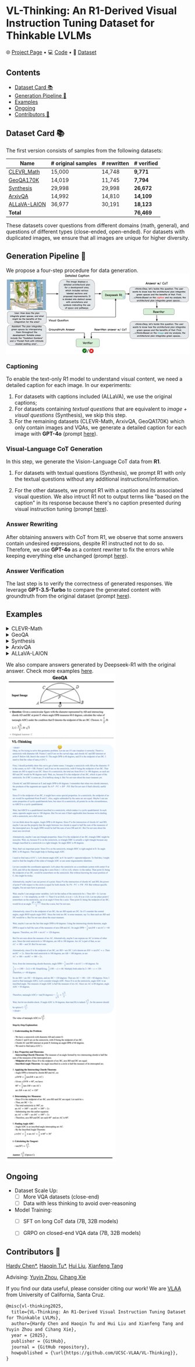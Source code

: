 
# VL-Thinking: An R1-Derived Visual Instruction Tuning Dataset for Thinkable LVLMs


<p align="left">
  🌐 <a href="https://ucsc-vlaa.github.io/VL-Thinking/" target="_blank">Project Page</a>  • 💻  <a href="https://github.com/UCSC-VLAA/VL-Thinking" target="_blank">Code</a>  • 🤔 <a href="https://huggingface.co/datasets/UCSC-VLAA/VL-Thinking" target="_blank">Dataset</a> 
</p>



## Contents
- [Dataset Card 📚](#dataset-card-📚)
- [Generation Pipeline 🚰](#generation-pipeline-🚰)
- [Examples](#examples)
- [Ongoing](#ongoing)
- [Contributors 📝](#contributors-📝)


## Dataset Card 📚

The first version consists of samples from the following datasets:



| Name                   | # original samples | # rewritten | **# verified** |
|------------------------|-----------------------|----------------------|----------------------------------|
| [CLEVR_Math](https://huggingface.co/datasets/lmms-lab/LLaVA-OneVision-Data/tree/main/CLEVR-Math(MathV360K))            | 15,000                   |      14,748                | **9,771**                            |
| [GeoQA170K](https://huggingface.co/datasets/lmms-lab/LLaVA-OneVision-Data/tree/main/geo170k(qa))             | 14,019                   |        11,745              | **7,794**                             |
| [Synthesis](https://huggingface.co/datasets/Math-PUMA/Math-PUMA_Data_Stage2/tree/main/Synthesis) | 29,998                | 29,998              | **26,672**                       |
| [ArxivQA](https://huggingface.co/datasets/MMInstruction/ArxivQA?row=0)               | 14,992                   |        14,810              | **14,109**                             |
| [ALLaVA-LAION](https://huggingface.co/datasets/FreedomIntelligence/ALLaVA-4V/tree/main/allava_laion)          | 36,977                | 30,191              | **18,123**              |
| **Total**             |                        |                      | **76,469**                         |

These datasets cover questions from different domains (math, general), and questions of different types (close-ended, open-ended). For datasets with duplicated images, we ensure that all images are unique for higher diversity.






## Generation Pipeline 🚰
We propose a four-step procedure for data generation.
<img src="assets/generation_pipeline.png" width = "640" alt="pipeline" align=center />

### Captioning
To enable the text-only R1 model to understand visual content, we need a detailed caption for each image. In our experiments: 
1) For datasets with captions included (ALLaVA), we use the original captions;
2) For datasets containing *textual questions* that are equivalent to *image + visual questions* (Synthesis), we skip this step.
3) For the remaining datasets (CLEVR-Math, ArxivQA, GeoQA170K) which only contain images and VQAs, we generate a detailed caption for each image with **GPT-4o** (prompt [here](assets/prompts/1.captioning.txt)). 
<!-- For CLEVR-Math, we find that including -->

### Visual-Language CoT Generation
In this step, we generate the Vision-Language CoT data from **R1**.
1) For datasets with textual questions (Synthesis), we prompt R1 with only the textual questions without any additional instructions/information. 

2) For the other datasets, we prompt R1 with a caption and its associated visual question. We also intruct R1 not to output terms like "based on the caption" in its response because there's no caption presented during visual instruction tuning (prompt [here](assets/prompts/2.r1cot.txt)).



### Answer Rewriting
After obtaining answers with CoT from R1, we observe that some answers contain undesired expressions, despite R1 instructed not to do so. 
Therefore, we use **GPT-4o** as a content rewriter to fix the errors while keeping everything else unchanged (prompt [here](assets/prompts/3.rewrite.txt)). 



### Answer Verification
The last step is to verify the correctness of generated responses. We leverage **GPT-3.5-Turbo** to compare the generated content with groundtruth from the original dataset (prompt [here](assets/prompts/4.verify.txt)).




## Examples


<details><summary>CLEVR-Math</summary>
<img src="assets/examples/clevr_math-CLEVR_train_027977.png"  align=center />

```plaintext
{
    "id": "clevr_math-CLEVR_train_027977.png",
    "image": "clevr_math/CLEVR_train_027977.png",
    "question": "Subtract all balls. How many objects are left?",
    "gt": 3,
    "ds_answer": "<think>  \nOkay, let's see. The user is asking to subtract all balls and determine how many objects are left. First, I need to figure out which objects are considered \"balls\" in the image. The image shows a large blue metal sphere. A sphere is a three-dimensional circle, which is essentially a ball shape. So the blue metal sphere is definitely a ball.  \n\nNext, the surrounding objects are two small red metal cylinders and a single small brown metal cylinder in the foreground. Cylinders are not balls; they have a different shape—circular bases and straight sides. So those would not be subtracted. The question says to subtract all balls, so only the sphere (ball) needs to be removed.  \n\nOriginally, there's the sphere (1 object), two red cylinders (2 objects), and one brown cylinder (1 object). Total objects before subtraction: 1 + 2 + 1 = 4. Subtracting the one ball leaves 3 objects: the two red cylinders and the brown cylinder.  \n\nWait, but I should make sure there are no other balls mentioned. The image only refers to the sphere as a ball-like object. The cylinders are clearly not balls. So subtracting the sphere leaves three cylinders. The answer should be 3.  \n</think>  \n\nIn the scene, there is one large blue sphere (a ball-shaped object) centrally positioned. The remaining objects consist of two small red cylinders flanking it symmetrically and a single brown cylinder in the foreground. Removing the sphere leaves only the three cylindrical objects visible.  \n\n**Answer:** There are 3 objects remaining.  ",
    "caption": "The image depicts an indoor setting with a smooth, neutral-colored surface background. Positioned centrally is a large blue metal sphere with a glossy finish, reflecting slight highlights. Surrounding it are two small red metal cylinders placed symmetrically on either side, also showing a metallic sheen. In the foreground, a single small brown metal cylinder is situated, completing the arrangement. The metals' shiny surfaces create a play of subtle reflections and shadows on the even surface beneath.",    "meta": {
        "caption_model_id": "gpt-4o-0806-nofilter-global",
        "rationale": "There are a large blue metal sphere, a small red metal cylinder, a small red metal cylinder, a small brown metal cylinder in the image."
    }
}
```
</details>


<details><summary>GeoQA</summary>
<img src="assets/examples/geoqa170k-geoqa_plus-2905.png" align=center />

```plaintext
{
    "id": "geoqa170k-geoqa_plus-2905-63590",
    "image": "geoqa170k/geoqa_plus-2905.png",
    "question": "Given a semicircular figure with the diameter represented by AB and intersecting chords AD and BC at point P, where angle DPB measures 60.0 degrees, calculate the value of tan(angle ADC) under the condition that D denotes the midpoint of the arc BC.\nChoices:\nA: \frac{1}{2}\nB: 2\nC: \frac{√{3}}{3}\nD: √{3}",
    "gt": "C",
    "ds_answer": "<think>\nOkay, so I'm trying to solve this geometry problem. Let me see if I can visualize it correctly. There's a semicircle with diameter AB. Points C and D are on the curved edge, and chords AC and BD intersect at point P. Below AB, there's the center O. The angle DPB is 60 degrees, and D is the midpoint of arc BC. I need to find the value of tan(angle ADC).\n\nFirst, I should probably draw this out to get a better sense. I imagine a semicircle with AB as the diameter. O is the center, so AO = OB. Points C and D are on the semicircle, with D being the midpoint of arc BC. That means arc BD is equal to arc DC. Since it's a semicircle, the total arc from B to C is 180 degrees, so each arc BD and DC would be 90 degrees each. Wait, no, because D is the midpoint of arc BC, which is part of the semicircle. So if BC is some arc, D is halfway along it. But I'm not sure about the exact measure yet.\n\nChords AC and BD intersect at P, and angle DPB is 60 degrees. I remember that when two chords intersect, the products of the segments are equal. So AP * PC = BP * PD. But I'm not sure if that's directly useful here.\n\nSince D is the midpoint of arc BC, it might have some special properties. In a semicircle, the midpoint of an arc would be equidistant from B and C. Also, angles subtended by the same arc are equal. Maybe I can use some properties of cyclic quadrilaterals here, but since it's a semicircle, all points lie on the circumference, so ABCD is a cyclic quadrilateral.\n\nWait, but ABCD is a quadrilateral inscribed in a semicircle, which makes it a cyclic quadrilateral. In such cases, opposite angles sum to 180 degrees. But I'm not sure if that's applicable here because we're dealing with a semicircle, not a full circle.\n\nLet me think about the angles. Angle DPB is 60 degrees. Since P is the intersection of chords AC and BD, maybe I can use the property that the angle between two chords is equal to half the sum of the measures of the intercepted arcs. So angle DPB would be half the sum of arcs DB and AC. But I'm not sure about the exact arcs involved.\n\nAlternatively, maybe I can use triangle properties. Since D is the midpoint of arc BC, triangle DBC might be isosceles. Wait, no, because D is on the semicircle, so triangle DBC is actually a right triangle because any triangle inscribed in a semicircle is a right triangle. So angle BDC is 90 degrees.\n\nWait, that's an important point. Since D is on the semicircle, triangle BDC is right-angled at D. So angle BDC is 90 degrees. That might help in finding angle ADC.\n\nI need to find tan(angle ADC). Let's denote angle ADC as θ. So tan(θ) = opposite/adjacent. To find this, I might need to find the lengths of the sides of triangle ADC or use some trigonometric identities.\n\nLet me consider the coordinates approach. Let's place the semicircle on a coordinate system with center O at (0,0), and AB as the diameter along the x-axis from (-r,0) to (r,0), where r is the radius. Then point D, being the midpoint of arc BC, would be somewhere on the semicircle. But without knowing the exact position of C, this might be tricky.\n\nAlternatively, maybe I can use power of a point. Since P is the intersection of chords AC and BD, the power of point P with respect to the circle is equal for both chords. So PA * PC = PB * PD. But without specific lengths, I'm not sure how to proceed.\n\nWait, maybe I can assign some variables. Let's let the radius of the semicircle be r. Then AB = 2r. Let me assume r = 1 for simplicity, so AB = 2. Then O is at (0,0), A is at (-1,0), B is at (1,0). Let me place point C somewhere on the semicircle, say at an angle θ from the x-axis. Then point D, being the midpoint of arc BC, would be at an angle (θ + 180)/2 from the x-axis, but I'm not sure.\n\nAlternatively, since D is the midpoint of arc BC, the arc BD equals arc DC. So if I consider the central angles, angle BOD equals angle DOC. Since the total arc BC is some measure, say 2α, then each arc BD and DC would be α. But I'm not sure about the exact measure.\n\nWait, maybe I can use the fact that angle DPB is 60 degrees. Using the intersecting chords theorem, angle DPB is equal to half the sum of the measures of arcs DB and AC. So angle DPB = 1/2 (arc DB + arc AC) = 60 degrees. Therefore, arc DB + arc AC = 120 degrees.\n\nBut I'm not sure about the measure of arc AC. Alternatively, maybe I can express arc AC in terms of other arcs. Since the total semicircle is 180 degrees, arc AB is 180 degrees. Arc AC is part of that, so arc AC = 180 - arc CB. But I'm not sure.\n\nAlternatively, since D is the midpoint of arc BC, arc BD = arc DC. Let's denote arc BD = arc DC = x. Then arc BC = 2x. Since the total semicircle is 180 degrees, arc AB = 180 degrees, so arc AC = 180 - arc BC = 180 - 2x.\n\nNow, from the intersecting chords theorem, angle DPB = 1/2 (arc DB + arc AC) = 60 degrees. So 1/2 (x + (180 - 2x)) = 60. Simplifying, 1/2 (180 - x) = 60. Multiply both sides by 2: 180 - x = 120. Therefore, x = 60 degrees.\n\nSo arc BD = arc DC = 60 degrees, and arc BC = 120 degrees. Then arc AC = 180 - 120 = 60 degrees.\n\nNow, I need to find tan(angle ADC). Let's consider triangle ADC. Since D is on the semicircle, angle ADC is an inscribed angle. The measure of angle ADC is half the measure of arc AC. Since arc AC is 60 degrees, angle ADC = 30 degrees.\n\nTherefore, tan(angle ADC) = tan(30 degrees) = 1/√3 = √3/3.\n\nWait, but let me double-check. If angle ADC is 30 degrees, then tan(30) is indeed √3/3. So the answer should be option C: √3/3.\n</think>\n\nThe value of tan(angle ADC) is \(\frac{\sqrt{3}}{3}\).\n\n**Step-by-Step Explanation:**\n\n1. **Understanding the Problem:**\n   - We have a semicircle with diameter AB and center O.\n   - Points C and D are on the semicircle, with D being the midpoint of arc BC.\n   - Chords AC and BD intersect at point P, forming an angle DPB of 60 degrees.\n   - We need to find tan(angle ADC).\n\n2. **Key Properties and Theorems:**\n   - **Intersecting Chords Theorem:** The measure of an angle formed by two intersecting chords is half the sum of the measures of the intercepted arcs.\n   - **Midpoint of Arc:** Since D is the midpoint of arc BC, arcs BD and DC are equal.\n   - **Inscribed Angle Theorem:** An angle inscribed in a circle is half the measure of its intercepted arc.\n\n3. **Applying the Intersecting Chords Theorem:**\n   - Angle DPB is formed by chords BD and AC, so:\n     \[\n     \angle DPB = \frac{1}{2} (\text{arc } DB + \text{arc } AC)\n     \]\n   - Given \(\angle DPB = 60^\circ\), we have:\n     \[\n     60^\circ = \frac{1}{2} (\text{arc } DB + \text{arc } AC)\n     \]\n     \[\n     \text{arc } DB + \text{arc } AC = 120^\circ\n     \]\n\n4. **Determining Arc Measures:**\n   - Since D is the midpoint of arc BC, arcs BD and DC are equal. Let each be \(x\).\n   - Thus, arc BC = \(2x\).\n   - The total semicircle is \(180^\circ\), so:\n     \[\n     \text{arc } AC = 180^\circ - \text{arc } BC = 180^\circ - 2x\n     \]\n   - Substituting into the earlier equation:\n     \[\n     x + (180^\circ - 2x) = 120^\circ\n     \]\n     \[\n     180^\circ - x = 120^\circ\n     \]\n     \[\n     x = 60^\circ\n     \]\n   - Therefore, arcs BD and DC are each \(60^\circ\), and arc AC is \(60^\circ\).\n\n5. **Finding Angle ADC:**\n   - Angle ADC is an inscribed angle intercepting arc AC.\n   - By the Inscribed Angle Theorem:\n     \[\n     \angle ADC = \frac{1}{2} \times \text{arc } AC = \frac{1}{2} \times 60^\circ = 30^\circ\n     \]\n\n6. **Calculating the Tangent:**\n   - \(\tan(30^\circ) = \frac{\sqrt{3}}{3}\).\n\n**Answer:** \(\boxed{\frac{\sqrt{3}}{3}}\) (Option C)",
    "caption": "The image depicts a geometric figure set against a plain background. The main components of this figure include a semicircle with its diameter labeled \"AB.\" Inside the semicircle, two additional points \"C\" and \"D\" are marked on the curved edge, creating a chord, with lines \"AC\" and \"BD\" intersecting at point \"P.\" Below the diameter \"AB,\" there is a point \"O\" which appears to be the center of the semicircle. The semicircle is drawn with bold, continuous lines. No colors or textures are visible, and there are no textual annotations or numerical labels other than the letters.",    "meta": {
        "caption_model_id": "gpt-4o-0806-nofilter-global",
        "rationale": ""
    }
}
```
</details>



<details><summary>Synthesis</summary>
<img src="assets/examples/synthesis-gen_func-func_sine_22135407_qtmb.png" align=center />

```plaintext
{
    "id": "synthesis-2",
    "image": "synthesis/gen_func-func_sine_22135407_qtmb.png",
    "question": "What is the function's equation?",
    "gt": "Step 1: Substitute the point (pi/10, 5) into the function:  5 = a * sin(-5 * (pi/10)).\nStep 2: Simplify the equation: 5 = a * sin(-pi/2).\nStep 3: Since sin(-pi/2) = -1, we have: 5 = a * -1.\nStep 4: Solve for a: a = -5.\nStep 5: Substitute the value of a back into the original function: y = -5 * sin(-5 * x).\n\n†Answer: y = -5 * sin(-5 * x).",
    "ds_answer": "<think>\nFirst, I recognize that the function given is \( y = a \cdot \sin(-5x) \), and it passes through the point \( \left( \frac{\pi}{10}, 5 \right) \).\n\nTo find the value of \( a \), I'll substitute the coordinates of the point into the equation.\n\nSubstituting \( x = \frac{\pi}{10} \) and \( y = 5 \), the equation becomes:\n\[ 5 = a \cdot \sin\left(-5 \cdot \frac{\pi}{10}\right) \]\n\nSimplifying the argument of the sine function:\n\[ -5 \cdot \frac{\pi}{10} = -\frac{\pi}{2} \]\n\nSo, the equation now is:\n\[ 5 = a \cdot \sin\left(-\frac{\pi}{2}\right) \]\n\nI know that \( \sin\left(-\frac{\pi}{2}\right) = -1 \), so substituting this value in:\n\[ 5 = a \cdot (-1) \]\n\nSolving for \( a \):\n\[ a = -5 \]\n\nFinally, substituting \( a = -5 \) back into the original function gives:\n\[ y = -5 \cdot \sin(-5x) \]\n</think>\n\nTo determine the equation of the function \( y = a \cdot \sin(-5x) \) that passes through the point \( \left( \frac{\pi}{10}, 5 \right) \), follow these steps:\n\n1. **Substitute the Point into the Equation:**\n\n   Plug \( x = \frac{\pi}{10} \) and \( y = 5 \) into the equation:\n   \[\n   5 = a \cdot \sin\left(-5 \cdot \frac{\pi}{10}\right)\n   \]\n\n2. **Simplify the Argument of the Sine Function:**\n   \[\n   -5 \cdot \frac{\pi}{10} = -\frac{\pi}{2}\n   \]\n   So, the equation becomes:\n   \[\n   5 = a \cdot \sin\left(-\frac{\pi}{2}\right)\n   \]\n\n3. **Evaluate the Sine Function:**\n   \[\n   \sin\left(-\frac{\pi}{2}\right) = -1\n   \]\n   Substituting this back into the equation:\n   \[\n   5 = a \cdot (-1)\n   \]\n\n4. **Solve for \( a \):**\n   \[\n   a = -5\n   \]\n\n5. **Write the Final Equation:**\n   Substitute \( a = -5 \) back into the original function:\n   \[\n   y = -5 \cdot \sin(-5x)\n   \]\n\n6. **Simplify the Negative Sign (Optional):**\n   Since \( \sin(-\theta) = -\sin(\theta) \), the equation can also be written as:\n   \[\n   y = 5 \cdot \sin(5x)\n   \]\n\n**Final Answer:**\n\[\n\boxed{y = -5 \sin(-5x)}\n\]",
    "caption": "",
    "meta": {
        "text_question": "The function y = a * sin(-5 * x) goes through the points (pi/10,5). What is the function's equation?"
    }
}
```
</details>



<details><summary>ArxivQA</summary>
<img src="assets/examples/arxivqa-1907.10497_1.jpg"  align=center />

```plaintext
{
    "id": "arxivqa-cond-mat-23815",
    "image": "arxivqa/1907.10497_1.jpg",
    "question": "In figure (b), how does the repetition rate affect the ratio of 9th to 11th harmonic intensity for the 1030 nm wavelength? Choose from the following options\nA) The ratio increases as the repetition rate increases.\nB) The ratio decreases as the repetition rate increases.\nC) The ratio remains constant as the repetition rate increases.\nD) The ratio fluctuates unpredictably with changes in repetition rate.",
    "gt": "B",
    "ds_answer": "<think>\nOkay, so I'm looking at figure (b) here, and I need to figure out how the repetition rate affects the ratio of 9th to 11th harmonic intensity for the 1030 nm wavelength. Let me start by understanding what's in the image.\n\nFirst, the image is a scatter plot with the x-axis being the repetition rate in kHz and the y-axis being the ratio of 9th to 7th and 11th harmonic intensity on a logarithmic scale. There are two sets of data points: red dots and blue squares. The red dots are probably representing the 1030 nm wavelength since in panel (a), the red curve was labeled as 1030 nm. The blue squares would then correspond to the 515 nm wavelength.\n\nThe question specifically asks about the 1030 nm wavelength, so I'll focus on the red dots. Looking at the scatter plot, as the repetition rate increases from left to right on the x-axis, I need to see what happens to the y-axis values for the red dots. \n\nFrom what I can see, as the repetition rate goes up, the red dots trend downward. That means the ratio of 9th to 11th harmonic intensity is decreasing. There's no indication of an increase or a constant ratio; instead, it's a clear downward trend. The red dots don't seem to fluctuate unpredictably either; they follow a decreasing pattern as repetition rate increases.\n\nSo, putting it all together, the ratio decreases as the repetition rate increases for the 1030 nm wavelength. That would correspond to option B.\n</think>\n\nThe image shows that the ratio of 9th to 11th harmonic intensity for the 1030 nm wavelength decreases as the repetition rate increases.\n\n**Answer: B) The ratio decreases as the repetition rate increases.**",
    "caption": ":The image comprises four distinct panels labeled (a), (b), (c), and (d), each representing graphical data and described as follows:\n\n#### **Panel (a):**\n- A line graph shows the variation of \"Normalized Intensity\" (y-axis, logarithmic scale) versus \"Photon energy (eV)\" (x-axis).\n- Two color-coded curves are present:\n  - **Red:** Labeled as \"1030 nm.\"\n  - **Blue:** Labeled as \"515 nm.\"\n- The graph exhibits multiple periodic peaks, with the red curve having significantly higher intensities compared to the blue curve across the photon energy range (approximately 25–40 eV).\n\n#### **Panel (b):**\n- A scatter plot with \"Repetition rate (kHz)\" on the x-axis and \"Ratio of 9th to 7th and 11th Harmonic intensity\" on the y-axis (logarithmic scale).\n- Two distinct data points are color-coded:\n  - **Red dots.**\n  - **Blue squares.**\n- The plot displays varying harmonic intensity ratios across repetition rates, with no uniform pattern.\n\n#### **Panel (c):**\n- A log-log scatter plot showing \"On-target flux (photons/second)\" on the y-axis versus \"Repetition rate (kHz)\" on the x-axis.\n- Black circular data points increase steadily, indicating higher photon flux at higher repetition rates.\n\n#### **Panel (d):**\n- A line plot with \"Time (hour)\" on the x-axis and \"Normalized Intensity\" on the y-axis.\n- Black circular points cluster around a horizontal line close to 1.0, illustrating stable intensity over time.\n- Text annotation on the plot reads: \"RMSe = 3.14%,\" indicating a small variation or root-mean-square error.\n\nAll axes include clear ticks and labels.",
    "meta": {
        "caption_model_id": "gpt-4o-1120-nofilter-global",
        "rationale": "The graph in figure (b) shows a clear trend of decreasing ratio of 9th to 11th harmonic intensity (red dots) as the repetition rate increases, moving from left to right along the horizontal axis."
    }
}
```
</details>



<details><summary>ALLaVA-LAION</summary>
<img src="assets/examples/allava_laion-100760552.jpeg"  align=center />

```
{
    "id": "allava-allava_laion_100760552",
    "image": "/allava_laion/images/100760552.jpeg",
    "question": "Considering the proximity of Preston Store to other landmarks, what could be its significance in the local area?",
    "gt": "The Preston Store's significance in the local area, as suggested by the map, could be quite central given its prominent placement and the fact that it has a dedicated Facebook page marker. It appears to be situated near major roads and commercial entities like KFC, Harvey Norman, and Dan Murphy's, which indicates it is likely a well-known establishment, possibly a retail store or a social venue, that serves as a local landmark or gathering place. The specific type of store cannot be determined from the map alone, but its central location among various retailers and close to a park suggests it may cater to a wide range of customers and possibly holds a key place in the local community.",
    "caption": "The image displays a section of a map with various streets, landmarks, and locations marked. The most prominent label is \"PRESTON STORE\" in large black lettering, with a red location marker symbol that includes a white lowercase \"f\" inside, suggesting a Facebook page. The map shows a network of roads with some labeled: Bell St, Albert St, Murray Rd, and Cramer St. A green park area is labeled \"TW Blake Park\". There are symbols indicating the locations of a KFC, Harvey Norman, Dan Murphy's, and a Max Kirwan Mazda dealership. Other recognizable stores include Target, Myer Northland, and Anaconda Preston. The map also outlines Darebin Creek with a green area labeled \"Darebin Creek Forest Park\". There are various smaller streets and several other unlabeled green park areas.",
    "ds_answer": "<think>\nOkay, let's see. The user is asking about the significance of Preston Store in the local area based on its proximity to other landmarks. First, I need to visualize the map shown. The Preston Store is labeled prominently with a red marker and a Facebook 'f' logo, so it's probably a key location.\n\nLooking at the nearby landmarks, there's KFC, Harvey Norman, Dan Murphy's, and Max Kirwan Mazda. Those are all big-name retailers and services. Then there's Target, Myer Northland, and Anaconda Preston. These are major stores, which suggests the area is a commercial hub. The store being near these places means it's likely in a busy shopping district, making it a central spot for locals.\n\nAlso, there's TW Blake Park and Darebin Creek Forest Park nearby. Green areas mean that Preston Store might be a place people visit before or after outdoor activities. Maybe it's a convenience store or a community spot where people gather. The mix of retail, dining, and parks indicates it's a multifunctional area, so Preston Store could serve both daily shopping needs and act as a meeting point. The Facebook marker suggests they have an online presence, maybe promoting local events or services, enhancing community engagement. Since it's near major roads like Bell St and Murray Rd, accessibility is good, increasing its importance as a central landmark.\n</think>\n\nPreston Store appears centrally positioned within a bustling commercial and recreational hub, making it a likely focal point for local activity. Its prominent placement near major retailers like Target, Myer Northland, and Harvey Norman suggests it could serve as a practical anchor for shoppers—perhaps offering essentials or services that complement these larger stores. The proximity to fast food (KFC) and leisure destinations (Darebin Creek Forest Park, TW Blake Park) positions it as a potential pitstop for families or individuals transitioning between errands, dining, and outdoor activities. The red Facebook marker implies community engagement, possibly acting as an information node or local business with social media visibility. Its accessibility via intersecting roads like Bell St and Murray Rd further underscores its role as a convenient landmark in the area's daily flow.",
    "meta": {
        "caption_model_id": "gpt-1106-preview",
        "url": "https://cdn11.bigcommerce.com/s-1u1m3wn/product_images/uploaded_images/preston-focus-on-furniture-map.jpg",
        "llava-v1.5-7b-ppl-caption": 13.631
    }
}
```
</details>


We also compare answers generated by Deepseek-R1 with the original answer. 
Check more examples [here](https://UCSC-VLAA.github.io/VL-Thinking).
<img src="assets/examples/vl-thinking1.png"  align=center  width=60% />



## Ongoing

- Dataset Scale Up:
  - [ ] More VQA datasets (close-end)
  - [ ] Data with less thinking to avoid over-reasoning

- Model Training:
  - [ ] SFT on long CoT data (7B, 32B models)
  - [ ] GRPO on closed-end VQA data (7B, 32B models)


## Contributors 📝
[Hardy Chen*](https://g-h-chen.github.io/), [Haoqin Tu*](https://www.haqtu.me/), [Hui Liu](https://layneins.github.io/), [Xianfeng Tang](https://xta.ng/)

Advising: [Yuyin Zhou](https://yuyinzhou.github.io/), [Cihang Xie](https://cihangxie.github.io/)

If you find our data useful, please consider citing our work! We are [VLAA](https://ucsc-vlaa.github.io/) from University of California, Santa Cruz.

```
@misc{vl-thinking2025,
  title={VL-Thinking: An R1-Derived Visual Instruction Tuning Dataset for Thinkable LVLMs},
  author={Hardy Chen and Haoqin Tu and Hui Liu and Xianfeng Tang and Yuyin Zhou and Cihang Xie},
  year = {2025},
  publisher = {GitHub},
  journal = {GitHub repository},
  howpublished = {\url{https://github.com/UCSC-VLAA/VL-Thinking}},
}
```
